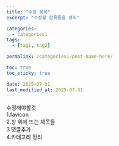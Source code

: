 ```yaml
---
title: "수정 목록"
excerpt: "수정할 항목들을 정리"

categories:
  - Categories1
tags:
  - [tag1, tag2]

permalink: /categories1/post-name-here/

toc: true
toc_sticky: true

date: 2025-07-31
last_modified_at: 2025-07-31
---
```



수정해야할것  
1.favicon   
2.창 위에 뜨는 제목들  
3.댓글추가  
4.카테고리 정리
